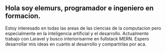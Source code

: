 <h2> Hola soy elemurs, programador e ingeniero en formacion.</h2>

Estoy interesado en todas las areas de las ciencias de la computacion pero especialmente en la inteligencia artificial y el desarrollo.
Actualmente trabajo con Laravel y busco interiorisarme en fullstack MERN.
Espero desarrollar mis ideas en cuanto al desarrollo y compartirlas por aca.
